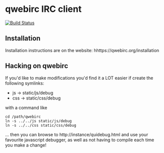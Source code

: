 # qwebirc IRC client

[![Build Status](https://travis-ci.org/qwebirc/qwebirc.png?branch=master)](https://travis-ci.org/qwebirc/qwebirc)

## Installation

Installation instructions are on the website: hhttps://qwebirc.org/installation

## Hacking on qwebirc

If you'd like to make modifications you'd find it a LOT easier if create the following symlinks:

- js -> static/js/debug
- css -> static/css/debug

with a command like

```
cd /path/qwebirc
ln -s ../../js static/js/debug
ln -s ../../css static/css/debug
```

... then you can browse to http://instance/quidebug.html and use your favourite javascript debugger, as well as not having to compile each time you make a change!
